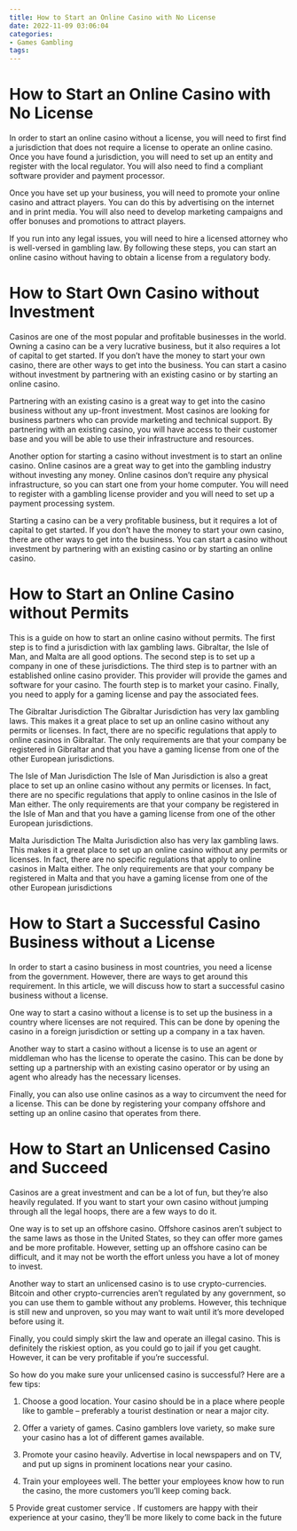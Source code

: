 ```yaml
---
title: How to Start an Online Casino with No License
date: 2022-11-09 03:06:04
categories:
- Games Gambling
tags:
---
```



#  How to Start an Online Casino with No License

In order to start an online casino without a license, you will need to first find a jurisdiction that does not require a license to operate an online casino. Once you have found a jurisdiction, you will need to set up an entity and register with the local regulator. You will also need to find a compliant software provider and payment processor.

Once you have set up your business, you will need to promote your online casino and attract players. You can do this by advertising on the internet and in print media. You will also need to develop marketing campaigns and offer bonuses and promotions to attract players.

If you run into any legal issues, you will need to hire a licensed attorney who is well-versed in gambling law. By following these steps, you can start an online casino without having to obtain a license from a regulatory body.

#  How to Start Own Casino without Investment

Casinos are one of the most popular and profitable businesses in the world. Owning a casino can be a very lucrative business, but it also requires a lot of capital to get started. If you don’t have the money to start your own casino, there are other ways to get into the business. You can start a casino without investment by partnering with an existing casino or by starting an online casino.

Partnering with an existing casino is a great way to get into the casino business without any up-front investment. Most casinos are looking for business partners who can provide marketing and technical support. By partnering with an existing casino, you will have access to their customer base and you will be able to use their infrastructure and resources.

Another option for starting a casino without investment is to start an online casino. Online casinos are a great way to get into the gambling industry without investing any money. Online casinos don’t require any physical infrastructure, so you can start one from your home computer. You will need to register with a gambling license provider and you will need to set up a payment processing system.

Starting a casino can be a very profitable business, but it requires a lot of capital to get started. If you don’t have the money to start your own casino, there are other ways to get into the business. You can start a casino without investment by partnering with an existing casino or by starting an online casino.

#  How to Start an Online Casino without Permits

This is a guide on how to start an online casino without permits. The first step is to find a jurisdiction with lax gambling laws. Gibraltar, the Isle of Man, and Malta are all good options. The second step is to set up a company in one of these jurisdictions. The third step is to partner with an established online casino provider. This provider will provide the games and software for your casino. The fourth step is to market your casino. Finally, you need to apply for a gaming license and pay the associated fees.

The Gibraltar Jurisdiction
The Gibraltar Jurisdiction has very lax gambling laws. This makes it a great place to set up an online casino without any permits or licenses. In fact, there are no specific regulations that apply to online casinos in Gibraltar. The only requirements are that your company be registered in Gibraltar and that you have a gaming license from one of the other European jurisdictions.

The Isle of Man Jurisdiction
The Isle of Man Jurisdiction is also a great place to set up an online casino without any permits or licenses. In fact, there are no specific regulations that apply to online casinos in the Isle of Man either. The only requirements are that your company be registered in the Isle of Man and that you have a gaming license from one of the other European jurisdictions.

Malta Jurisdiction
The Malta Jurisdiction also has very lax gambling laws. This makes it a great place to set up an online casino without any permits or licenses. In fact, there are no specific regulations that apply to online casinos in Malta either. The only requirements are that your company be registered in Malta and that you have a gaming license from one of the other European jurisdictions

#  How to Start a Successful Casino Business without a License

In order to start a casino business in most countries, you need a license from the government. However, there are ways to get around this requirement. In this article, we will discuss how to start a successful casino business without a license.

One way to start a casino without a license is to set up the business in a country where licenses are not required. This can be done by opening the casino in a foreign jurisdiction or setting up a company in a tax haven.

Another way to start a casino without a license is to use an agent or middleman who has the license to operate the casino. This can be done by setting up a partnership with an existing casino operator or by using an agent who already has the necessary licenses.

Finally, you can also use online casinos as a way to circumvent the need for a license. This can be done by registering your company offshore and setting up an online casino that operates from there.

#  How to Start an Unlicensed Casino and Succeed

Casinos are a great investment and can be a lot of fun, but they’re also heavily regulated. If you want to start your own casino without jumping through all the legal hoops, there are a few ways to do it.

One way is to set up an offshore casino. Offshore casinos aren’t subject to the same laws as those in the United States, so they can offer more games and be more profitable. However, setting up an offshore casino can be difficult, and it may not be worth the effort unless you have a lot of money to invest.

Another way to start an unlicensed casino is to use crypto-currencies. Bitcoin and other crypto-currencies aren’t regulated by any government, so you can use them to gamble without any problems. However, this technique is still new and unproven, so you may want to wait until it’s more developed before using it.

Finally, you could simply skirt the law and operate an illegal casino. This is definitely the riskiest option, as you could go to jail if you get caught. However, it can be very profitable if you’re successful.

So how do you make sure your unlicensed casino is successful? Here are a few tips:

1. Choose a good location. Your casino should be in a place where people like to gamble – preferably a tourist destination or near a major city.

2. Offer a variety of games. Casino gamblers love variety, so make sure your casino has a lot of different games available.

3. Promote your casino heavily. Advertise in local newspapers and on TV, and put up signs in prominent locations near your casino.

4. Train your employees well. The better your employees know how to run the casino, the more customers you’ll keep coming back.

5 Provide great customer service . If customers are happy with their experience at your casino, they’ll be more likely to come back in the future